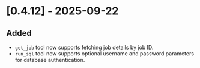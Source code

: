 # [0.4.12] - 2025-09-22

## Added

- `get_job` tool now supports fetching job details by job ID.
- `run_sql` tool now supports optional username and password parameters for database authentication.
